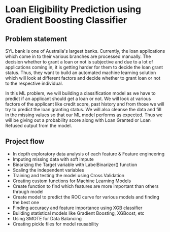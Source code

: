 # Loan Eligibility Prediction using Gradient Boosting Classifier

##  Problem statement 
SYL bank is one of Australia's largest banks. Currently, the loan applications which come in to their various branches are processed manually. The decision whether to grant a loan or not is subjective and due to a lot of applications coming in, it is getting harder for them to decide the loan grant status. Thus, they want to build an automated machine learning solution which will look at different factors and decide whether to grant loan or not to the respective individual.

In this ML problem, we will building a classification model as we have to predict if an applicant should get a loan or not. We will look at various factors of the applicant like credit score, past history and from those we will try to predict the loan granting status. We will also cleanse the data and fill in the missing values so that our ML model performs as expected. Thus we will be giving out a probability score along with Loan Granted or Loan Refused output from the model.

## Project flow
* In depth exploratory data analysis of each feature & Feature engineering
* Imputing missing data with soft impute
* Binarizing the Target variable with LabelBinarizer() function
* Scaling the independent variables
* Training and testing the model using Cross Validation
* Creating custom functions for Machine Learning Models
*  Create function to find which features are more important than others through model
* Create model to  predict the ROC curve for various models and finding the best one
* Finding accuracy and feature importance using XGB classifier
* Building statistical models like Gradient Boosting, XGBoost, etc
* Using SMOTE for Data Balancing
* Creating pickle files for model reusability


